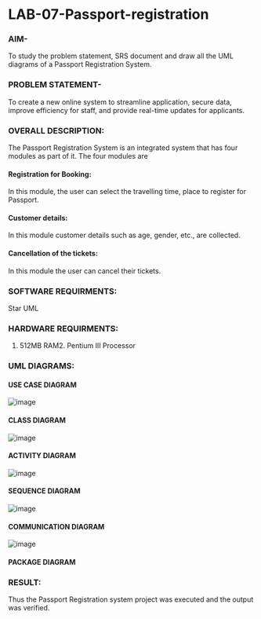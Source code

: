 # LAB-07-Passport-registration

### AIM-
To study the problem statement, SRS document and draw all the UML diagrams of a
Passport Registration System.

### PROBLEM STATEMENT-
To create a new online system to streamline application, secure data, improve efficiency for staff, and provide real-time updates for applicants.

### OVERALL DESCRIPTION:
The Passport Registration System is an integrated system that has four modules as part of
it. The four modules are
#### Registration for Booking:
In this module, the user can select the travelling time, place to register for Passport.
#### Customer details:
In this module customer details such as age, gender, etc., are collected.
#### Cancellation of the tickets:
In this module the user can cancel their tickets.
### SOFTWARE REQUIRMENTS:
Star UML
### HARDWARE REQUIRMENTS:
1. 512MB RAM2. Pentium III Processor

### UML DIAGRAMS:

#### USE CASE DIAGRAM
![image](https://github.com/varshasharon/LAB-07-Passport-registration/assets/98278161/f2292b10-f9f8-40aa-9b78-7f66f7b3bd0d)

#### CLASS DIAGRAM
![image](https://github.com/varshasharon/LAB-07-Passport-registration/assets/98278161/0c69f31b-e579-4166-9fff-081ad6f8d81e)

#### ACTIVITY DIAGRAM
![image](https://github.com/varshasharon/LAB-07-Passport-registration/assets/98278161/e52cc952-dea1-431d-a852-6089cb402464)

#### SEQUENCE DIAGRAM
![image](https://github.com/varshasharon/LAB-07-Passport-registration/assets/98278161/3715c332-057d-47ff-a7b1-4129ffa099c7)

#### COMMUNICATION DIAGRAM
![image](https://github.com/varshasharon/LAB-07-Passport-registration/assets/98278161/8ed36207-caff-44da-acbd-d22378bc72ce)

#### PACKAGE DIAGRAM


### RESULT:
Thus the Passport Registration system project was executed and the output was verified.

